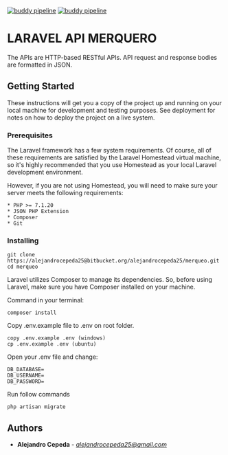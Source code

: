 [![buddy pipeline](https://app.buddy.works/gokapital/api-softfusion/pipelines/pipeline/128035/badge.svg?token=96c4dd2e008e7b88c8e38f3a854cbdec01a3fc655a6afe628a189ed4aa2df495 "buddy pipeline")](https://app.buddy.works/gokapital/api-softfusion/pipelines/pipeline/128035)
[![buddy pipeline](https://app.buddy.works/gokapital/api-softfusion/pipelines/pipeline/128031/badge.svg?token=96c4dd2e008e7b88c8e38f3a854cbdec01a3fc655a6afe628a189ed4aa2df495 "buddy pipeline")](https://app.buddy.works/gokapital/api-softfusion/pipelines/pipeline/128031)
# LARAVEL API MERQUERO

The APIs are HTTP-based RESTful APIs. API request and response bodies are formatted in JSON.

## Getting Started

These instructions will get you a copy of the project up and running on your local machine for development and testing purposes. See deployment for notes on how to deploy the project on a live system.

### Prerequisites

The Laravel framework has a few system requirements. Of course, all of these requirements are satisfied by the Laravel Homestead virtual machine, so it's highly recommended that you use Homestead as your local Laravel development environment.

However, if you are not using Homestead, you will need to make sure your server meets the following requirements:

```
* PHP >= 7.1.20
* JSON PHP Extension
* Composer
* Git
```

### Installing

```
git clone  https://alejandrocepeda25@bitbucket.org/alejandrocepeda25/merqueo.git
cd merqueo
```

Laravel utilizes Composer to manage its dependencies. So, before using Laravel, make sure you have Composer installed on your machine.

Command in your terminal:
```
composer install
```

Copy .env.example file to .env on root folder.
```
copy .env.example .env (windows)
cp .env.example .env (ubuntu)
```

Open your .env file and change:
```
DB_DATABASE=
DB_USERNAME=
DB_PASSWORD=
```

Run follow commands

```
php artisan migrate 
```

## Authors

* **Alejandro Cepeda** - *alejandrocepeda25@gmail.com*
